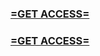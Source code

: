 <h3><strong><a href="https://www.google.com/url?q=https%3A%2F%2Fappbitly.com%2FVdwZB">=GET ACCESS=</a></strong></h3>

<h3><strong><a href="https://www.google.com/url?q=https%3A%2F%2Fappbitly.com%2FVdwZB">=GET ACCESS=</a></strong></h3>
